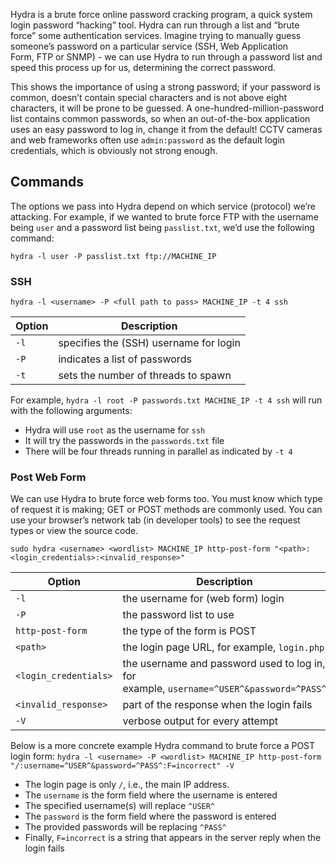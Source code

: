 Hydra is a brute force online password cracking program, a quick system login password “hacking” tool. Hydra can run through a list and “brute force” some authentication services. Imagine trying to manually guess someone’s password on a particular service (SSH, Web Application Form, FTP or SNMP) - we can use Hydra to run through a password list and speed this process up for us, determining the correct password.

This shows the importance of using a strong password; if your password is common, doesn’t contain special characters and is not above eight characters, it will be prone to be guessed. A one-hundred-million-password list contains common passwords, so when an out-of-the-box application uses an easy password to log in, change it from the default! CCTV cameras and web frameworks often use `admin:password` as the default login credentials, which is obviously not strong enough.

## Commands
The options we pass into Hydra depend on which service (protocol) we’re attacking. For example, if we wanted to brute force FTP with the username being `user` and a password list being `passlist.txt`, we’d use the following command:

`hydra -l user -P passlist.txt ftp://MACHINE_IP`

### SSH
`hydra -l <username> -P <full path to pass> MACHINE_IP -t 4 ssh`

| Option | Description                            |
| ------ | -------------------------------------- |
| `-l`   | specifies the (SSH) username for login |
| `-P`   | indicates a list of passwords          |
| `-t`   | sets the number of threads to spawn    |

For example, `hydra -l root -P passwords.txt MACHINE_IP -t 4 ssh` will run with the following arguments:

- Hydra will use `root` as the username for `ssh`
- It will try the passwords in the `passwords.txt` file
- There will be four threads running in parallel as indicated by `-t 4`

### Post Web Form
We can use Hydra to brute force web forms too. You must know which type of request it is making; GET or POST methods are commonly used. You can use your browser’s network tab (in developer tools) to see the request types or view the source code.

`sudo hydra <username> <wordlist> MACHINE_IP http-post-form "<path>:<login_credentials>:<invalid_response>"`

| Option                | Description                                                                              |
| --------------------- | ---------------------------------------------------------------------------------------- |
| `-l`                  | the username for (web form) login                                                        |
| `-P`                  | the password list to use                                                                 |
| `http-post-form`      | the type of the form is POST                                                             |
| `<path>`              | the login page URL, for example, `login.php`                                             |
| `<login_credentials>` | the username and password used to log in, for example, `username=^USER^&password=^PASS^` |
| `<invalid_response>`  | part of the response when the login fails                                                |
| `-V`                  | verbose output for every attempt                                                         |

Below is a more concrete example Hydra command to brute force a POST login form:
`hydra -l <username> -P <wordlist> MACHINE_IP http-post-form "/:username=^USER^&password=^PASS^:F=incorrect" -V`

- The login page is only `/`, i.e., the main IP address.
- The `username` is the form field where the username is entered
- The specified username(s) will replace `^USER^`
- The `password` is the form field where the password is entered
- The provided passwords will be replacing `^PASS^`
- Finally, `F=incorrect` is a string that appears in the server reply when the login fails